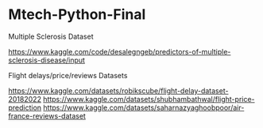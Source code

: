 # Mtech-Python-Final

Multiple Sclerosis Dataset

https://www.kaggle.com/code/desalegngeb/predictors-of-multiple-sclerosis-disease/input


Flight delays/price/reviews Datasets

https://www.kaggle.com/datasets/robikscube/flight-delay-dataset-20182022
https://www.kaggle.com/datasets/shubhambathwal/flight-price-prediction
https://www.kaggle.com/datasets/saharnazyaghoobpoor/air-france-reviews-dataset
